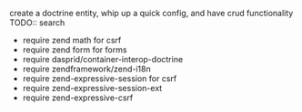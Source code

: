 create a doctrine entity, whip up a quick config, and have crud functionality
TODO:: search


 - require zend math for csrf
 - require zend form for forms
 - require dasprid/container-interop-doctrine
 - require zendframework/zend-i18n
 - require zend-expressive-session for csrf
 - require zend-expressive-session-ext
 - require zend-expressive-csrf

